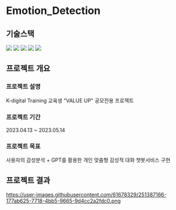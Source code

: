 # Emotion_Detection
## 기술스택
<div align=left> 
  <img src="https://img.shields.io/badge/visual studio code-007ACC?style=for-the-badge&logo=visual studio code&logoColor=white"> 
  <img src="https://img.shields.io/badge/python-3776AB?style=for-the-badge&logo=python&logoColor=white"> 
  <img src="https://img.shields.io/badge/pytorch-EE4C2C?style=for-the-badge&logo=pytorch&logoColor=white">
  <img src="https://img.shields.io/badge/discord-5865F2?style=for-the-badge&logo=discord&logoColor=white"> 
  <img src="https://img.shields.io/badge/git-F05032?style=for-the-badge&logo=git&logoColor=white"> 
  <br>

## 프로젝트 개요
### 프로젝트 설명
K-digital Training 교육생 "VALUE UP" 공모전용 프로젝트
### 프로젝트 기간
2023.04.13 ~ 2023.05.14

### 프로젝트 목표
사용자의 감성분석 + GPT를 활용한 개인 맞춤형 감성적 대화 챗봇서비스 구현

## 프로젝트 결과
https://user-images.githubusercontent.com/61678329/251387166-177ab625-7718-4bb5-9665-9d4cc2a2fdc0.png
